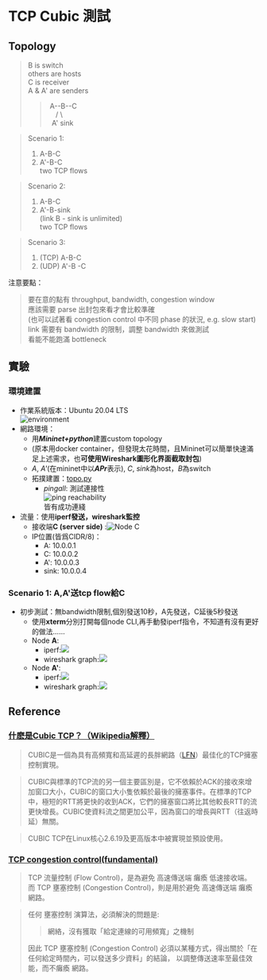 # TCP Cubic 測試
## Topology
  > B is switch  
  > others are hosts  
  > C is receiver  
  > A & A' are senders  
  > > $~$A--B--C  
  > > $~~~~$/$~$\\  
  > > $~$  A'  sink

  > Scenario 1:
  > 1. A-B-C  
  > 2. A'-B-C  
  >    two TCP flows

  > Scenario 2:
  > 1. A-B-C  
  > 2. A'-B-sink  
  >    (link B - sink is unlimited)  
  >    two TCP flows  

  > Scenario 3:  
  > 1. (TCP) A-B-C  
  > 2. (UDP) A'-B -C 

  注意要點：
  > 要在意的點有 throughput, bandwidth, congestion window  
  > 應該需要 parse 出封包來看才會比較準確  
  > (也可以試著看 congestion control 中不同 phase 的狀況, e.g.  slow start)  
  > link 需要有 bandwidth 的限制，調整 bandwidth  來做測試  
  > 看能不能跑滿 bottleneck

## 實驗
### 環境建置
* 作業系統版本：Ubuntu 20.04 LTS  
  ![environment](https://i.imgur.com/vZmdfbC.png)
* 網路環境：
  * 用***Mininet+python***建置custom topology
  * (原本用docker container，但發現太花時間，且Mininet可以簡單快速滿足上述需求，也**可使用Wireshark圖形化界面截取封包**)
  * *A*, *A'*(在mininet中以***APr***表示), *C*, *sink*為host，*B*為switch
  * 拓撲建置：[topo.py](https://github.com/teogi/RDMA-project/blob/main/tcpip_test/topo.py)  
    * *pingall*: 測試連接性  
      ![ping reachability](https://i.imgur.com/OOGmnAk.png)  
      皆有成功連綫
* 流量：使用**iperf發送，wireshark監控**
  * 接收端**C (server side)** :![Node C](https://i.imgur.com/knvPSLA.png)
  * IP位置(皆爲CIDR/8)：
    * A: 10.0.0.1
    * C: 10.0.0.2
    * A': 10.0.0.3
    * sink: 10.0.0.4

### Scenario 1: A,A'送tcp flow給C
  * 初步測試：無bandwidth限制,個別發送10秒，A先發送，C延後5秒發送
    * 使用**xterm**分別打開每個node CLI,再手動發iperf指令，不知道有沒有更好的做法……
    * Node **A**:
      * iperf:![](https://i.imgur.com/wA1fFGk.png)
      * wireshark graph:![](https://i.imgur.com/nlKhcR5.png)
    * Node **A'**:
      * iperf:![](https://i.imgur.com/lQt4Vf5.png)
      * wireshark graph:![](https://i.imgur.com/SmanfVZ.png)


## Reference
### [什麽是Cubic TCP？（Wikipedia解釋）](https://zh.wikipedia.org/zh-tw/CUBIC_TCP)
> CUBIC是一個為具有高頻寬和高延遲的長胖網路（[LFN](https://zh.wikipedia.org/zh-tw/%E5%B8%A6%E5%AE%BD%E6%97%B6%E5%BB%B6%E4%B9%98%E7%A7%AF)）最佳化的TCP擁塞控制實現。

> CUBIC與標準的TCP流的另一個主要區別是，它不依賴於ACK的接收來增加窗口大小，CUBIC的窗口大小隻依賴於最後的擁塞事件。在標準的TCP中，極短的RTT將更快的收到ACK，它們的擁塞窗口將比其他較長RTT的流更快增長。CUBIC使資料流之間更加公平，因為窗口的增長與RTT（往返時延）無關。

> CUBIC TCP在Linux核心2.6.19及更高版本中被實現並預設使用。

### [TCP congestion control(fundamental)](https://notfalse.net/28/tcp-congestion-control#-Congestion-Window-cwnd)
> TCP 流量控制 (Flow Control)，是為避免 高速傳送端 癱瘓 低速接收端。  
> 而 TCP 壅塞控制 (Congestion Control)，則是用於避免 高速傳送端 癱瘓 網路。

> 任何 壅塞控制 演算法，必須解決的問題是:  
> 
> > 網絡，沒有獲取「給定連線的可用頻寬」之機制  
>
> 因此 TCP 壅塞控制 (Congestion Control) 必須以某種方式，得出關於「在任何給定時間內，可以發送多少資料」的結論，
以調整傳送速率至最佳效能，而不癱瘓 網路。